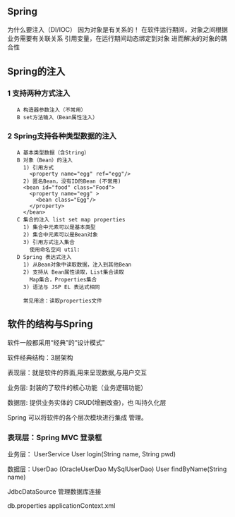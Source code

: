 ## Spring 
 为什么要注入（DI/IOC） 
 因为对象是有关系的！
 在软件运行期间，对象之间根据业务需要有关联关系
 引用变量，在运行期间动态绑定到对象
 进而解决的对象的耦合性

## Spring的注入
### 1 支持两种方式注入
	   A 构造器参数注入（不常用）
	   B set方法输入（Bean属性注入）
### 2 Spring支持各种类型数据的注入
	   A 基本类型数据（含String）
	   B 对象（Bean）的注入
	     1) 引用方式
	       <property name="egg" ref="egg"/>
	     2) 匿名Bean，没有ID的Bean (不常用)
	     <bean id="food" class="Food">
	       <property name="egg" >
	         <bean class="Egg"/>
	       </property>
	     </bean>
	   C 集合的注入 list set map properties
	     1) 集合中元素可以是基本类型
	     2) 集合中元素可以是Bean对象
	     3) 引用方式注入集合 
	       使用命名空间 util:
	   D Spring 表达式注入
	     1) 从Bean对象中读取数据，注入到其他Bean
	     2) 支持从 Bean属性读取，List集合读取
	       Map集合，Properties集合
	     3) 语法与 JSP EL 表达式相同
	     
	     常见用途：读取properties文件

## 软件的结构与Spring
  软件一般都采用“经典”的“设计模式”

  软件经典结构：3层架构

  表现层：就是软件的界面,用来呈现数据,与用户交互

  业务层: 封装的了软件的核心功能（业务逻辑功能）

  数据层: 提供业务实体的 CRUD(增删改查)，也
   叫持久化层

  Spring 可以将软件的各个层次模块进行集成
  管理。


### 表现层：Spring MVC 登录框

业务层： UserService 
         User login(String name, String pwd)

数据层：UserDao (OracleUserDao MySqlUserDao)
          User findByName(String name)

JdbcDataSource 管理数据库连接

db.properties
applicationContext.xml
